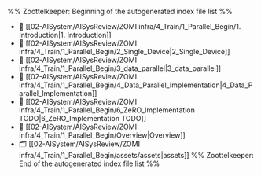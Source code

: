 %% Zoottelkeeper: Beginning of the autogenerated index file list  %%
- 📄 [[02-AISystem/AISysReview/ZOMI infra/4_Train/1_Parallel_Begin/1. Introduction|1. Introduction]]
- 📄 [[02-AISystem/AISysReview/ZOMI infra/4_Train/1_Parallel_Begin/2_Single_Device|2_Single_Device]]
- 📄 [[02-AISystem/AISysReview/ZOMI infra/4_Train/1_Parallel_Begin/3_data_parallel|3_data_parallel]]
- 📄 [[02-AISystem/AISysReview/ZOMI infra/4_Train/1_Parallel_Begin/4_Data_Parallel_Implementation|4_Data_Parallel_Implementation]]
- 📄 [[02-AISystem/AISysReview/ZOMI infra/4_Train/1_Parallel_Begin/6_ZeRO_Implementation TODO|6_ZeRO_Implementation TODO]]
- 📄 [[02-AISystem/AISysReview/ZOMI infra/4_Train/1_Parallel_Begin/Overview|Overview]]
- 🗂️ [[02-AISystem/AISysReview/ZOMI infra/4_Train/1_Parallel_Begin/assets/assets|assets]]
%% Zoottelkeeper: End of the autogenerated index file list  %%
